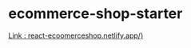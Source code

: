 # ecommerce-shop-starter
[Link : react-ecoomerceshop.netlify.app/)](https://react-ecoomerceshop.netlify.app/)
